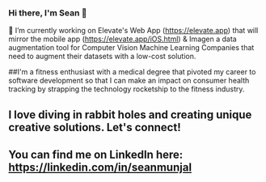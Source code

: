 ### Hi there, I'm Sean 👋

🔭 I’m currently working on Elevate's Web App (https://elevate.app) that will mirror the mobile app (https://elevate.app/iOS.html) & Imagen a data augmentation tool for Computer Vision Machine Learning Companies that need to augment their datasets with a low-cost solution.

##I'm a fitness enthusiast with a medical degree that pivoted my career to software development so that I can make an impact on consumer health tracking by strapping the technology rocketship to the fitness industry.

## I love diving in rabbit holes and creating unique creative solutions. Let's connect!

## You can find me on LinkedIn here: https://linkedin.com/in/seanmunjal

